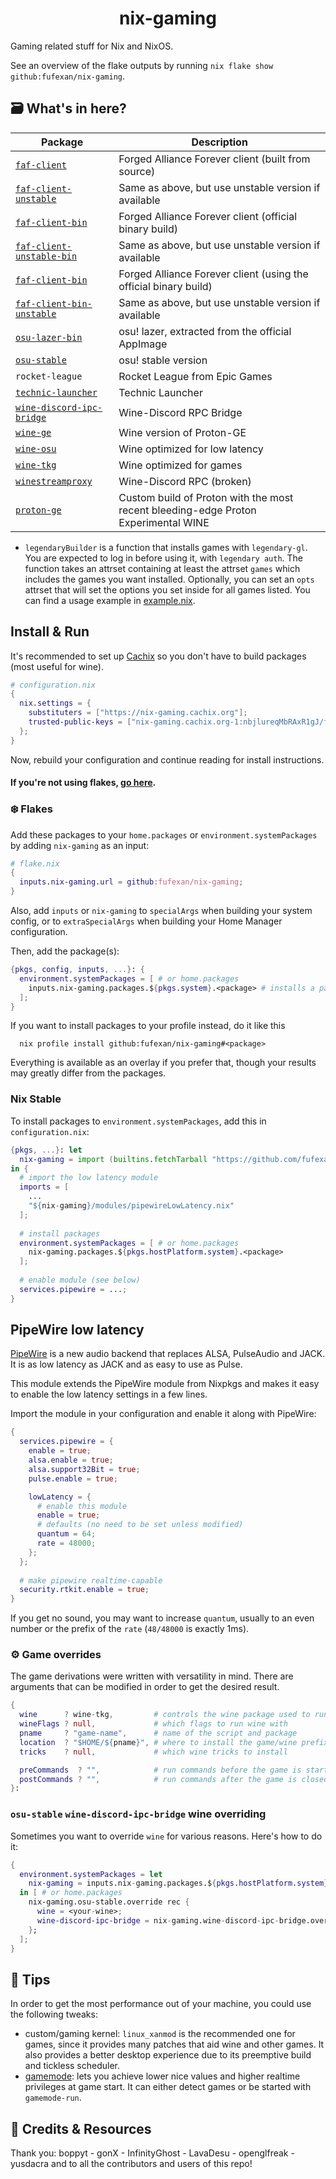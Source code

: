 <h1 align="center">nix-gaming</h1>

Gaming related stuff for Nix and NixOS.

See an overview of the flake outputs by running
`nix flake show github:fufexan/nix-gaming`.

## 🗃️ What's in here?

Package                                                     | Description
------------------------------------------------------------|------------
[`faf-client`](./pkgs/faf-client)                           | Forged Alliance Forever client (built from source)
[`faf-client-unstable`](./pkgs/faf-client)                  | Same as above, but use unstable version if available
[`faf-client-bin`](./pkgs/faf-client)                       | Forged Alliance Forever client (official binary build)
[`faf-client-unstable-bin`](./pkgs/faf-client)              | Same as above, but use unstable version if available
[`faf-client-bin`](./pkgs/faf-client)                       | Forged Alliance Forever client (using the official binary build)
[`faf-client-bin-unstable`](./pkgs/faf-client)              | Same as above, but use unstable version if available
[`osu-lazer-bin`](./pkgs/osu-lazer-bin)                     | osu! lazer, extracted from the official AppImage
[`osu-stable`](./pkgs/osu-stable)                           | osu! stable version
`rocket-league`                                             | Rocket League from Epic Games
[`technic-launcher`](./pkgs/technic-launcher)               | Technic Launcher
[`wine-discord-ipc-bridge`](./pkgs/wine-discord-ipc-bridge) | Wine-Discord RPC Bridge
[`wine-ge`](./pkgs/wine)                                    | Wine version of Proton-GE
[`wine-osu`](./pkgs/wine)                                   | Wine optimized for low latency
[`wine-tkg`](./pkgs/wine)                                   | Wine optimized for games
[`winestreamproxy`](./pkgs/winestreamproxy)                 | Wine-Discord RPC (broken)
[`proton-ge`](./pkgs/proton-ge)                             | Custom build of Proton with the most recent bleeding-edge Proton Experimental WINE

* `legendaryBuilder` is a function that installs games with `legendary-gl`. You
are expected to log in before using it, with `legendary auth`.
The function takes an attrset containing at least the attrset `games` which
includes the games you want installed. Optionally, you can set an `opts`
attrset that will set the options you set inside for all games listed.
You can find a usage example in [example.nix](./example.nix).

## Install & Run

It's recommended to set up [Cachix](https://app.cachix.org/cache/nix-gaming) so
you don't have to build packages (most useful for wine).
```nix
# configuration.nix
{
  nix.settings = {
    substituters = ["https://nix-gaming.cachix.org"];
    trusted-public-keys = ["nix-gaming.cachix.org-1:nbjlureqMbRAxR1gJ/f3hxemL9svXaZF/Ees8vCUUs4="];
  };
}
```
Now, rebuild your configuration and continue reading for install instructions.

#### If you're not using flakes, [go here](#nix-stable).

### ❄️ Flakes

Add these packages to your `home.packages` or `environment.systemPackages` by
adding `nix-gaming` as an input:
```nix
# flake.nix
{
  inputs.nix-gaming.url = github:fufexan/nix-gaming;
}
```

Also, add `inputs` or `nix-gaming` to `specialArgs` when building your system
config, or to `extraSpecialArgs` when building your Home Manager configuration.

Then, add the package(s):
```nix
{pkgs, config, inputs, ...}: {
  environment.systemPackages = [ # or home.packages
    inputs.nix-gaming.packages.${pkgs.system}.<package> # installs a package
  ];
}
```

If you want to install packages to your profile instead, do it like this
```console
  nix profile install github:fufexan/nix-gaming#<package>
```

Everything is available as an overlay if you prefer that, though your results
may greatly differ from the packages.

### Nix Stable

To install packages to `environment.systemPackages`, add this in
`configuration.nix`:
```nix
{pkgs, ...}: let
  nix-gaming = import (builtins.fetchTarball "https://github.com/fufexan/nix-gaming/archive/master.tar.gz");
in {
  # import the low latency module
  imports = [
    ...
    "${nix-gaming}/modules/pipewireLowLatency.nix"
  ];
  
  # install packages
  environment.systemPackages = [ # or home.packages
    nix-gaming.packages.${pkgs.hostPlatform.system}.<package>
  ];
  
  # enable module (see below)
  services.pipewire = ...;
}
```

## PipeWire low latency

[PipeWire](https://nixos.wiki/wiki/PipeWire) is a new audio backend that
replaces ALSA, PulseAudio and JACK. It is as low latency as JACK and as easy to
use as Pulse.

This module extends the PipeWire module from Nixpkgs and makes it easy to enable
the low latency settings in a few lines.

Import the module in your configuration and enable it along with PipeWire:
```nix
{
  services.pipewire = {
    enable = true;
    alsa.enable = true;
    alsa.support32Bit = true;
    pulse.enable = true;

    lowLatency = {
      # enable this module      
      enable = true;
      # defaults (no need to be set unless modified)
      quantum = 64;
      rate = 48000;
    };
  };
  
  # make pipewire realtime-capable
  security.rtkit.enable = true;
}
```

If you get no sound, you may want to increase `quantum`, usually to an even
number or the prefix of the `rate` (`48/48000` is exactly 1ms).

### ⚙ Game overrides

The game derivations were written with versatility in mind. There are arguments
that can be modified in order to get the desired result.
```nix
{
  wine      ? wine-tkg,         # controls the wine package used to run wine games
  wineFlags ? null,             # which flags to run wine with
  pname     ? "game-name",      # name of the script and package
  location  ? "$HOME/${pname}", # where to install the game/wine prefix
  tricks    ? null,             # which wine tricks to install

  preCommands  ? "",            # run commands before the game is started
  postCommands ? "",            # run commands after the game is closed
}:
```

### `osu-stable` `wine-discord-ipc-bridge` wine overriding

Sometimes you want to override `wine` for various reasons. Here's how to do it:
```nix
{
  environment.systemPackages = let
    nix-gaming = inputs.nix-gaming.packages.${pkgs.hostPlatform.system};
  in [ # or home.packages
    nix-gaming.osu-stable.override rec {
      wine = <your-wine>;
      wine-discord-ipc-bridge = nix-gaming.wine-discord-ipc-bridge.override {inherit wine;}; # or override this one as well
    };
  ];
}
```

## 📝 Tips

In order to get the most performance out of your machine, you could use the
following tweaks:

- custom/gaming kernel: `linux_xanmod` is the recommended one for games, since
it provides many patches that aid wine and other games. It also provides a
better desktop experience due to its preemptive build and tickless scheduler.
- [gamemode](https://github.com/FeralInteractive/gamemode): lets you achieve
lower nice values and higher realtime privileges at game start. It can either
detect games or be started with `gamemode-run`.

## 👥 Credits & Resources
 
Thank you: boppyt - gonX - InfinityGhost - LavaDesu - openglfreak - yusdacra
and to all the contributors and users of this repo!
